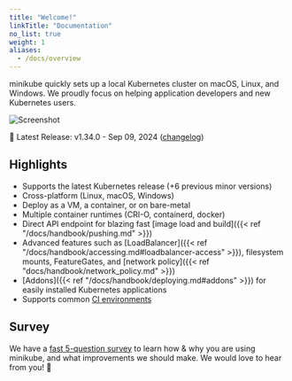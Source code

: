 ```yaml
---
title: "Welcome!"
linkTitle: "Documentation"
no_list: true
weight: 1
aliases:
  - /docs/overview
---
```


minikube quickly sets up a local Kubernetes cluster on macOS, Linux, and Windows. We proudly focus on helping application developers and new Kubernetes users.

![Screenshot](/images/screenshot.png)

🎉 Latest Release: v1.34.0 - Sep 09, 2024 ([changelog](https://github.com/nholuongut/minikube/blob/master/CHANGELOG.md))

## Highlights

* Supports the latest Kubernetes release (+6 previous minor versions)
* Cross-platform (Linux, macOS, Windows)
* Deploy as a VM, a container, or on bare-metal
* Multiple container runtimes (CRI-O, containerd, docker)
* Direct API endpoint for blazing fast [image load and build]({{< ref "/docs/handbook/pushing.md" >}})
* Advanced features such as [LoadBalancer]({{< ref "/docs/handbook/accessing.md#loadbalancer-access" >}}), filesystem mounts, FeatureGates, and [network policy]({{< ref "docs/handbook/network_policy.md" >}})
* [Addons]({{< ref "/docs/handbook/deploying.md#addons" >}}) for easily installed Kubernetes applications
* Supports common [CI environments](https://github.com/minikube-ci/examples)


## Survey

We have a [fast 5-question survey](https://forms.gle/Gg3hG5ZySw8c1C24A) to learn how & why you are using minikube, and what improvements we should make. We would love to hear from you! 🙏
